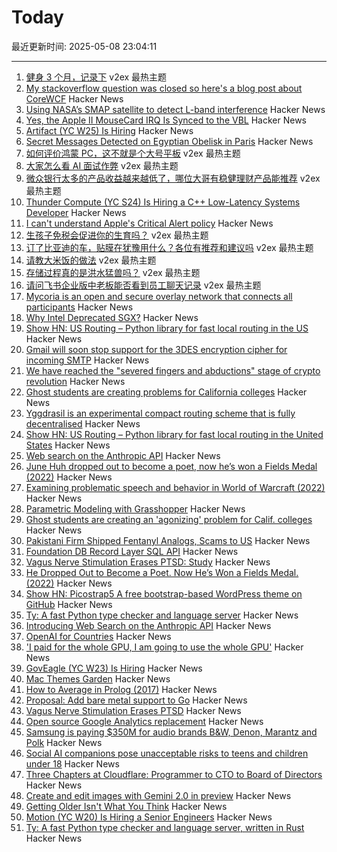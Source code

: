 # Today

最近更新时间: 2025-05-08 23:04:11

--- 
1. [健身 3 个月，记录下](https://www.v2ex.com/t/1130335) v2ex 最热主题
2. [My stackoverflow question was closed so here's a blog post about CoreWCF](https://richardcocks.github.io/2025-05-08-CoreWCF.html) Hacker News
3. [Using NASA’s SMAP satellite to detect L-band interference](https://radioandnukes.substack.com/p/how-dare-you-transmit-at-14-ghz) Hacker News
4. [Yes, the Apple II MouseCard IRQ Is Synced to the VBL](https://www.colino.net/wordpress/en/archives/2025/05/08/yes-the-apple-ii-mousecard-irq-is-synced-to-the-vbl/) Hacker News
5. [Artifact (YC W25) Is Hiring](https://www.ycombinator.com/companies/artifact-2/jobs/8j2BXI0-forward-deployed-software-engineer) Hacker News
6. [Secret Messages Detected on Egyptian Obelisk in Paris](https://archaeology.org/news/2025/05/06/secret-messages-detected-on-egyptian-obelisk-in-paris/) Hacker News
7. [如何评价鸿蒙 PC，这不就是个大号平板](https://www.v2ex.com/t/1130368) v2ex 最热主题
8. [大家怎么看 AI 面试作弊](https://www.v2ex.com/t/1130311) v2ex 最热主题
9. [微众银行太多的产品收益越来越低了，哪位大哥有稳健理财产品能推荐](https://www.v2ex.com/t/1130308) v2ex 最热主题
10. [Thunder Compute (YC S24) Is Hiring a C++ Low-Latency Systems Developer](https://www.ycombinator.com/companies/thunder-compute/jobs/6nKTbsu-systems-engineer) Hacker News
11. [I can't understand Apple's Critical Alert policy](https://jhan.bearblog.dev/i-cant-understand-apples-critical-alert-policy/) Hacker News
12. [生孩子免税会促进你的生育吗？](https://www.v2ex.com/t/1130370) v2ex 最热主题
13. [订了比亚迪的车，贴膜在犹豫用什么？各位有推荐和建议吗](https://www.v2ex.com/t/1130362) v2ex 最热主题
14. [请教大米饭的做法](https://www.v2ex.com/t/1130342) v2ex 最热主题
15. [存储过程真的是洪水猛兽吗？](https://www.v2ex.com/t/1130319) v2ex 最热主题
16. [请问飞书企业版中老板能否看到员工聊天记录](https://www.v2ex.com/t/1130318) v2ex 最热主题
17. [Mycoria is an open and secure overlay network that connects all participants](https://mycoria.org/) Hacker News
18. [Why Intel Deprecated SGX?](https://hardenedvault.net/blog/2022-01-15-sgx-deprecated/) Hacker News
19. [Show HN: US Routing – Python library for fast local routing in the US](https://github.com/ivanbelenky/us-routing) Hacker News
20. [Gmail will soon stop support for the 3DES encryption cipher for incoming SMTP](https://workspaceupdates.googleblog.com/2025/05/update-for-gmail-support-for-the-3des-encryption-cipher-for-incoming-smtp-connections.html) Hacker News
21. [We have reached the "severed fingers and abductions" stage of crypto revolution](https://arstechnica.com/security/2025/05/we-have-reached-the-severed-fingers-and-abductions-stage-of-the-crypto-revolution/) Hacker News
22. [Ghost students are creating problems for California colleges](https://www.sfgate.com/bayarea/article/ghost-students-creating-problem-calif-colleges-20311708.php) Hacker News
23. [Yggdrasil is an experimental compact routing scheme that is fully decentralised](https://yggdrasil-network.github.io/about.html) Hacker News
24. [Show HN: US Routing – Python library for fast local routing in the United States](https://github.com/ivanbelenky/us-routing) Hacker News
25. [Web search on the Anthropic API](https://www.anthropic.com/news/web-search-api) Hacker News
26. [June Huh dropped out to become a poet, now he’s won a Fields Medal (2022)](https://www.quantamagazine.org/june-huh-high-school-dropout-wins-the-fields-medal-20220705/) Hacker News
27. [Examining problematic speech and behavior in World of Warcraft (2022)](https://tcjournal.org/vol8/jackson/) Hacker News
28. [Parametric Modeling with Grasshopper](https://baharmon.github.io/basics) Hacker News
29. [Ghost students are creating an 'agonizing' problem for Calif. colleges](https://www.sfgate.com/bayarea/article/ghost-students-creating-problem-calif-colleges-20311708.php) Hacker News
30. [Pakistani Firm Shipped Fentanyl Analogs, Scams to US](https://krebsonsecurity.com/2025/05/pakistani-firm-shipped-fentanyl-analogs-scams-to-us/) Hacker News
31. [Foundation DB Record Layer SQL API](https://foundationdb.github.io/fdb-record-layer/SQL_Reference.html) Hacker News
32. [Vagus Nerve Stimulation Erases PTSD: Study](https://neurosciencenews.com/vagus-nerve-stimulation-ptsd-28818/) Hacker News
33. [He Dropped Out to Become a Poet. Now He’s Won a Fields Medal. (2022)](https://www.quantamagazine.org/june-huh-high-school-dropout-wins-the-fields-medal-20220705/) Hacker News
34. [Show HN: Picostrap5 A free bootstrap-based WordPress theme on GitHub](https://github.com/livecanvas-team/picostrap5) Hacker News
35. [Ty: A fast Python type checker and language server](https://github.com/astral-sh/ty) Hacker News
36. [Introducing Web Search on the Anthropic API](https://www.anthropic.com/news/web-search-api) Hacker News
37. [OpenAI for Countries](https://openai.com/global-affairs/openai-for-countries/) Hacker News
38. ['I paid for the whole GPU, I am going to use the whole GPU'](https://modal.com/blog/gpu-utilization-guide) Hacker News
39. [GovEagle (YC W23) Is Hiring](https://www.ycombinator.com/companies/goveagle/jobs/ogNRCkd-platform-engineering-contractor-short-term) Hacker News
40. [Mac Themes Garden](https://damien.zone/introducing-mac-themes-garden/) Hacker News
41. [How to Average in Prolog (2017)](https://storytotell.org/how-to-average-in-prolog) Hacker News
42. [Proposal: Add bare metal support to Go](https://github.com/golang/go/issues/73608) Hacker News
43. [Vagus Nerve Stimulation Erases PTSD](https://neurosciencenews.com/vagus-nerve-stimulation-ptsd-28818/) Hacker News
44. [Open source Google Analytics replacement](https://github.com/rybbit-io/rybbit) Hacker News
45. [Samsung is paying $350M for audio brands B&W, Denon, Marantz and Polk](https://www.engadget.com/audio/samsung-is-paying-350-million-for-audio-brands-bowers--wilkins-denon-marantz-and-polk-131514754.html) Hacker News
46. [Social AI companions pose unacceptable risks to teens and children under 18](https://www.commonsensemedia.org/ai-ratings/social-ai-companions) Hacker News
47. [Three Chapters at Cloudflare: Programmer to CTO to Board of Directors](https://blog.cloudflare.com/en-us/three-chapters-at-cloudflare-programmer-to-cto-to-board-of-directors/) Hacker News
48. [Create and edit images with Gemini 2.0 in preview](https://developers.googleblog.com/en/generate-images-gemini-2-0-flash-preview/) Hacker News
49. [Getting Older Isn't What You Think](https://www.katycowan.co.uk/blog/getting-old) Hacker News
50. [Motion (YC W20) Is Hiring a Senior Engineers](https://jobs.ashbyhq.com/motion/4f5f6a29-3af0-4d79-99a4-988ff7c5ba05?utm_source=hn) Hacker News
51. [Ty: A fast Python type checker and language server, written in Rust](https://github.com/astral-sh/ty) Hacker News
